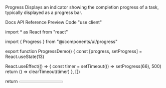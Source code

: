 Progress
Displays an indicator showing the completion progress of a task, typically displayed as a progress bar.

Docs
API Reference
Preview
Code
"use client"
 
import * as React from "react"
 
import { Progress } from "@/components/ui/progress"
 
export function ProgressDemo() {
  const [progress, setProgress] = React.useState(13)
 
  React.useEffect(() => {
    const timer = setTimeout(() => setProgress(66), 500)
    return () => clearTimeout(timer)
  }, [])
 
  return <Progress value={progress} className="w-[60%]" />
}
Copy
Installation
CLI
Manual
pnpm
npm
yarn
bun
npx shadcn@latest add progress
Copy
Usage
import { Progress } from "@/components/ui/progress"
Copy
<Progress value={33} />